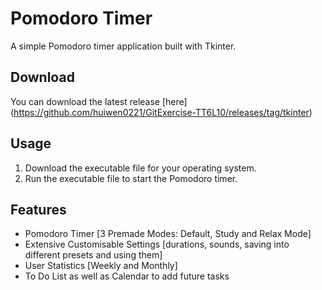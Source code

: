 # Pomodoro Timer

A simple Pomodoro timer application built with Tkinter.

## Download

You can download the latest release [here] (https://github.com/huiwen0221/GitExercise-TT6L10/releases/tag/tkinter)

## Usage

1. Download the executable file for your operating system.
2. Run the executable file to start the Pomodoro timer.

## Features

- Pomodoro Timer [3 Premade Modes: Default, Study and Relax Mode] 
- Extensive Customisable Settings [durations, sounds, saving into different presets and using them]
- User Statistics [Weekly and Monthly]
- To Do List as well as Calendar to add future tasks
